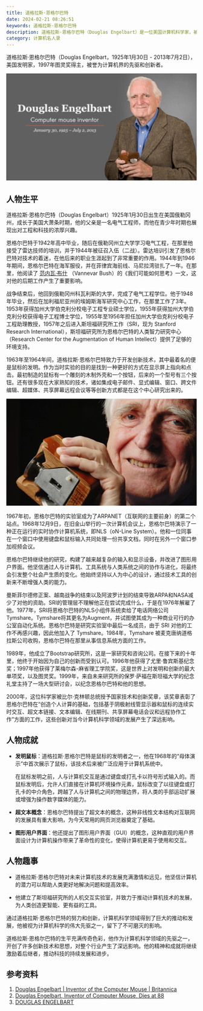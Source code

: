 ```yaml
---
title: 道格拉斯·恩格尔巴特
date: 2024-02-21 08:26:51
keywords: 道格拉斯·恩格尔巴特
description: 道格拉斯·恩格尔巴特（Douglas Engelbart）是一位美国计算机科学家，被誉为计算机界的先驱和创新者。
category: 计算机名人录
---
```


道格拉斯·恩格尔巴特（Douglas Engelbart，1925年1月30日 - 2013年7月2日），美国发明家，1997年图灵奖得主，被誉为计算机界的先驱和创新者。

![douglas-engelbart](20240221-douglas-engelbart/douglas-engelbart.png)


## 人物生平

道格拉斯·恩格尔巴特（Douglas Engelbart）1925年1月30日出生在美国俄勒冈州，成长于美国大萧条时期，他的父亲是一名电气工程师，而他在青少年时期也展现出对工程和科技的浓厚兴趣。

恩格尔巴特于1942年高中毕业，随后在俄勒冈州立大学学习电气工程，在那里他接受了雷达技师的培训，并于1944年被征召入伍（二战）。雷达培训引发了恩格尔巴特对技术的着迷，在他后来的职业生涯起到了非常重要的作用。1944年到1946年期间，恩格尔巴特在海军服役，并在菲律宾海前线、马尼拉湾驻扎了一年。在那里，他阅读了 [范内瓦·布什](http://www.edulinks.cn/2021/02/27/20210228-vannevar-bush/) （Vannevar Bush）的《我们可能如何思考》一文，这对他的后期工作产生了重要影响。

战争结束后，他回到俄勒冈州科瓦利斯的大学，完成了电气工程学位。他于1948年毕业，然后在加利福尼亚州的埃姆斯海军研究中心工作，在那里工作了3年。1953年获得加州大学伯克利分校电子工程专业硕士学位，1955年获得加州大学伯克利分校获得电子工程博士学位，1955年至1956年担任加州大学伯克利分校电子工程助理教授，1957年之后进入斯坦福研究所工作（SRI，现为 Stanford Research International），斯坦福研究所为恩格尔巴特的人类智力研究中心（Research Center for the Augmentation of Human Intellect）提供了足够的环境支持。

1963年至1964年间，道格拉斯·恩格尔巴特致力于开发创新技术，其中最着名的便是鼠标的发明。作为当时实验的目的是找到一种更好的方式在显示屏上指向和点击。最初制造的鼠标有一个雕刻的木制外壳和一个按钮，后来的一个型号有三个按钮。还有很多现在大家熟知的技术，诸如集成电子邮件、显式编辑、窗口、跨文件编辑、超媒体、共享屏幕远程会议等等创新方式都是在这个中心研究出来的。

![image-20240221190505786](20240221-douglas-engelbart/image-20240221190505786.png)

1967年初，恩格尔巴特的实验室成为了ARPANET（互联网的主要前身）的第二个站点。1968年12月9日，在旧金山举行的一次计算机会议上，恩格尔巴特演示了一种正在运行的实时协作计算机系统，即NLS（oN-Line System）。他和一位同事在一个窗口中使用键盘和鼠标输入共同处理一份共享文档，同时在另外一个窗口参加视频会议。

恩格尔巴特继续他的研究，构建了越来越复杂的输入和显示设备，并改进了图形用户界面。他坚信通过人与计算机、工具系统与人类系统之间的协作与进化，将最终会引发整个社会产生质的变化。他始终坚持以人为中心的设计，通过技术工具的创新来不断增强人类的能力。

曼斯菲尔德修正案、越南战争的结束以及阿波罗计划的结束导致ARPA和NASA减少了对他的资助。SRI的管理层不理解他正在尝试完成什么，于是在1976年解雇了他。1977年，SRI将恩格尔巴特的NLS小组件系统卖给了电话网络公司Tymshare。Tymshare将其更名为Augment，并试图使其成为一种商业可行的办公室自动化系统。恩格尔巴特是研究实验室中最后一名成员，由于 SRI 对他的工作不再感兴趣，因此他加入了 Tymshare。1984年，Tymshare 被麦克唐纳道格拉斯公司收购，恩格尔巴特在那里从事信息系统方面的工作。

1989年，他成立了Bootstrap研究所，这是一家研究和咨询公司。在接下来的十年里，他终于开始因为自己的创新而受到认可。1996年他获得了尤里·鲁宾斯基纪念奖；1997年他获得了莱梅尔森-麻省理工学院奖，这是世界上对发明和创新的最大单项奖，以及图灵奖。1999年，来自未来研究所的保罗·萨福在斯坦福大学的纪念礼堂主持了一场大型研讨会，以纪念恩格尔巴特和他的思想。

2000年，这位科学家被比尔·克林顿总统授予国家技术和创新奖章，该奖章表彰了恩格尔巴特在“创造个人计算的基础，包括基于阴极射线管显示器和鼠标的连续实时交互、超文本链接、文本编辑、在线期刊、共享屏幕电话会议和远程协作工作”方面的工作，这些创新对当今计算机科学领域的发展产生了深远影响。

## 人物成就

- **发明鼠标**：道格拉斯·恩格尔巴特是鼠标的发明者之一，他在1968年的“母体演示”中首次展示了鼠标，该技术后来被广泛应用于计算机系统中。

  在鼠标发明之前，人与计算机交互是通过键盘或打孔卡以符号形式输入的。而鼠标发明后，允许人们直接在计算机环境操作元素，鼠标改变了以往键盘或打孔卡的中介角色，跨越了人与计算机之间的物理边界，将人类的手部运动扩展或增强为操作数字媒体的能力。

- **超文本概念**：恩格尔巴特提出了超文本的概念，这种非线性文本结构对互联网的发展具有重大影响，为今天常用的网页浏览器奠定了基础。

- **图形用户界面**：他还提出了图形用户界面（GUI）的概念，这种直观的用户界面设计为计算机操作带来了革命性的变化，使得计算机更易于使用和交互。

## 人物趣事

- 道格拉斯·恩格尔巴特对未来计算机技术的发展充满激情和远见，他坚信计算机的潜力可以帮助人类更好地解决问题和提高效率。

- 他建立了斯坦福研究所的人机交互实验室，并致力于推动计算机技术的发展，为人类创造更智能、更有益的工具。

通过道格拉斯·恩格尔巴特的努力和创新，计算机科学领域得到了巨大的推动和发展，他被视为计算机科学的伟大先驱之一，留下了不可磨灭的影响。

道格拉斯·恩格尔巴特的生平充满传奇色彩，他作为计算机科学领域的先驱之一，开创了许多创新技术和思想，对整个行业产生了深远影响。他的精神和成就将继续激励着后继者，推动科技的持续发展和进步。

## 参考资料
1. [Douglas Engelbart | Inventor of the Computer Mouse | Britannica](https://www.britannica.com/biography/Douglas-Engelbart)
2. [Douglas Engelbart, Inventor of Computer Mouse, Dies at 88](https://www.pcmag.com/news/douglas-engelbart-inventor-of-computer-mouse-dies-at-88)
3. [DOUGLAS ENGELBART](https://amturing.acm.org/award_winners/engelbart_5078811.cfm)
